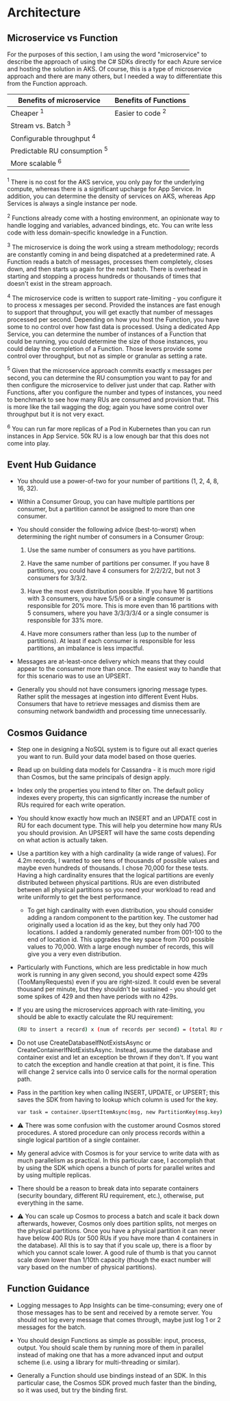 <!-- markdownlint-disable MD033 -->

# Architecture

## Microservice vs Function

For the purposes of this section, I am using the word "microservice" to describe the approach of using the C# SDKs directly for each Azure service and hosting the solution in AKS. Of course, this is a type of microservice approach and there are many others, but I needed a way to differentiate this from the Function approach.

| Benefits of microservice   | Benefits of Functions |
| -------------------------- | --------------------- |
| Cheaper <sup>1</sup> | Easier to code <sup>2</sup> |
| Stream vs. Batch <sup>3</sup> | |
| Configurable throughput <sup>4</sup> | |
| Predictable RU consumption <sup>5</sup> | |
| More scalable <sup>6</sup> | |

<sup>1</sup> There is no cost for the AKS service, you only pay for the underlying compute, whereas there is a significant upcharge for App Service. In addition, you can determine the density of services on AKS, whereas App Services is always a single instance per node.

<sup>2</sup> Functions already come with a hosting environment, an opinionate way to handle logging and variables, advanced bindings, etc. You can write less code with less domain-specific knowledge in a Function.

<sup>3</sup> The microservice is doing the work using a stream methodology; records are constantly coming in and being dispatched at a predetermined rate. A Function reads a batch of messages, processes them completely, closes down, and then starts up again for the next batch. There is overhead in starting and stopping a process hundreds or thousands of times that doesn't exist in the stream approach.

<sup>4</sup> The microservice code is written to support rate-limiting - you configure it to process x messages per second. Provided the instances are fast enough to support that throughput, you will get exactly that number of messages processed per second. Depending on how you host the Function, you have some to no control over how fast data is processed. Using a dedicated App Service, you can determine the number of instances of a Function that could be running, you could determine the size of those instances, you could delay the completion of a Function. Those levers provide some control over throughput, but not as simple or granular as setting a rate.

<sup>5</sup> Given that the microservice approach commits exactly x messages per second, you can determine the RU consumption you want to pay for and then configure the microservice to deliver just under that cap. Rather with Functions, after you configure the number and types of instances, you need to benchmark to see how many RUs are consumed and provision that. This is more like the tail wagging the dog; again you have some control over throughput but it is not very exact.

<sup>6</sup> You can run far more replicas of a Pod in Kubernetes than you can run instances in App Service. 50k RU is a low enough bar that this does not come into play.

## Event Hub Guidance

* You should use a power-of-two for your number of partitions (1, 2, 4, 8, 16, 32).

* Within a Consumer Group, you can have multiple partitions per consumer, but a partition cannot be assigned to more than one consumer.

* You should consider the following advice (best-to-worst) when determining the right number of consumers in a Consumer Group:

    1. Use the same number of consumers as you have partitions.

    2. Have the same number of partitions per consumer. If you have 8 partitions, you could have 4 consumers for 2/2/2/2, but not 3 consumers for 3/3/2.

    3. Have the most even distribution possible. If you have 16 partitions with 3 consumers, you have 5/5/6 or a single consumer is responsible for 20% more. This is more even than 16 partitions with 5 consumers, where you have 3/3/3/3/4 or a single consumer is responsible for 33% more.

    4. Have more consumers rather than less (up to the number of partitions). At least if each consumer is responsible for less partitions, an imbalance is less impactful.

* Messages are at-least-once delivery which means that they could appear to the consumer more than once. The easiest way to handle that for this scenario was to use an UPSERT.

* Generally you should not have consumers ignoring message types. Rather split the messages at ingestion into different Event Hubs. Consumers that have to retrieve messages and dismiss them are consuming network bandwidth and processing time unnecessarily.

## Cosmos Guidance

* Step one in designing a NoSQL system is to figure out all exact queries you want to run. Build your data model based on those queries.

* Read up on building data models for Cassandra - it is much more rigid than Cosmos, but the same principals of design apply.

* Index only the properties you intend to filter on. The default policy indexes every property, this can signficantly increase the number of RUs required for each write operation.

* You should know exactly how much an INSERT and an UPDATE cost in RU for each document type. This will help you determine how many RUs you should provision. An UPSERT will have the same costs depending on what action is actually taken.

* Use a partition key with a high cardinality (a wide range of values). For 4.2m records, I wanted to see tens of thousands of possible values and maybe even hundreds of thousands. I chose 70,000 for these tests. Having a high cardinality ensures that the logical partitions are evenly distributed between physical partitions. RUs are even distributed between all physical partitions so you need your workload to read and write uniformly to get the best performance.

  * To get high cardinality with even distribution, you should consider adding a random component to the partition key. The customer had originally used a location id as the key, but they only had 700 locations. I added a randomly generated number from 001-100 to the end of location id. This upgrades the key space from 700 possible values to 70,000. With a large enough number of records, this will give you a very even distribution.

* Particularly with Functions, which are less predictable in how much work is running in any given second, you should expect some 429s (TooManyRequests) even if you are right-sized. It could even be several thousand per minute, but they shouldn't be sustained - you should get some spikes of 429 and then have periods with no 429s.

* If you are using the microservices approach with rate-limiting, you should be able to exactly calculate the RU requirement:

    ```bash
    (RU to insert a record) x (num of records per second) = (total RU requirement)
    ```

* Do not use CreateDatabaseIfNotExistsAsync or CreateContainerIfNotExistsAsync. Instead, assume the database and container exist and let an exception be thrown if they don't. If you want to catch the exception and handle creation at that point, it is fine. This will change 2 service calls into 0 service calls for the normal operation path.

* Pass in the partition key when calling INSERT, UPDATE, or UPSERT; this saves the SDK from having to lookup which column is used for the key.

    ```bash
    var task = container.UpsertItemAsync(msg, new PartitionKey(msg.key));
    ```

* :warning: There was some confusion with the customer around Cosmos stored procedures. A stored procedure can only process records within a single logical partition of a single container.

* My general advice with Cosmos is for your service to write data with as much parallelism as practical. In this particular case, I accomplish that by using the SDK which opens a bunch of ports for parallel writes and by using multiple replicas.

* There should be a reason to break data into separate containers (security boundary, different RU requirement, etc.), otherwise, put everything in the same.

* :warning: You can scale up Cosmos to process a batch and scale it back down afterwards, however, Cosmos only does partition splits, not merges on the physical partitions. Once you have a physical partition it can never have below 400 RUs (or 500 RUs if you have more than 4 containers in the database). All this is to say that if you scale up, there is a floor by which you cannot scale lower. A good rule of thumb is that you cannot scale down lower than 1/10th capacity (though the exact number will vary based on the number of physical partitions).

## Function Guidance

* Logging messages to App Insights can be time-consuming; every one of those messages has to be sent and received by a remote server. You should not log every message that comes through, maybe just log 1 or 2 messages for the batch.

* You should design Functions as simple as possible: input, process, output. You should scale them by running more of them in parallel instead of making one that has a more advanced input and output scheme (i.e. using a library for multi-threading or similar).

* Generally a Function should use bindings instead of an SDK. In this particular case, the Cosmos SDK proved much faster than the binding, so it was used, but try the binding first.

